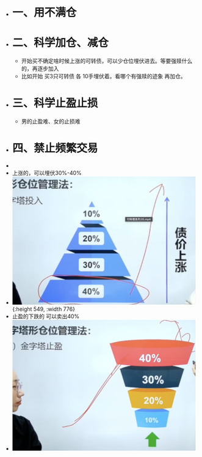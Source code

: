 - # 一、用不满仓
- # 二、科学加仓、减仓
	- 开始买不确定啥时候上涨的可转债，可以少仓位埋伏进去。等要强赎什么的，再逐步加入
	- 比如开始 买3只可转债   各 10手埋伏着。看哪个有强赎的迹象 再加仓。
- # 三、科学止盈止损
	- 男的止盈难、女的止损难
- # 四、禁止频繁交易
-
- 上涨的，可以埋伏30%-40%
- ![image.png](../assets/image_1668953384840_0.png){:height 549, :width 776}
- 止盈的下跌的  可以卖出40%
- ![image.png](../assets/image_1668953455923_0.png)